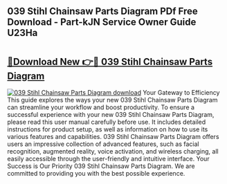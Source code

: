 ## 039 Stihl Chainsaw Parts Diagram PDf Free Download - Part-kJN Service Owner Guide U23Ha

# <h2><a href="http://dfkmpg.blite.top/?on=039+Stihl+Chainsaw+Parts+Diagram">🔗Download New 👉🔴 039 Stihl Chainsaw Parts Diagram</a></h2>

[![039 Stihl Chainsaw Parts Diagram download](https://i.imgur.com/lujVjoI.png)](http://dfkmpg.blite.top/?on=039+Stihl+Chainsaw+Parts+Diagram)
Your Gateway to Efficiency This guide explores the ways your new 039 Stihl Chainsaw Parts Diagram can streamline your workflow and boost productivity. To ensure a successful experience with your new 039 Stihl Chainsaw Parts Diagram, please read this user manual carefully before use. It includes detailed instructions for product setup, as well as information on how to use its various features and capabilities. 039 Stihl Chainsaw Parts Diagram offers users an impressive collection of advanced features, such as facial recognition, augmented reality, voice activation, and wireless charging, all easily accessible through the user-friendly and intuitive interface. Your Success is Our Priority 039 Stihl Chainsaw Parts Diagram. We are committed to providing you with the best possible experience.
